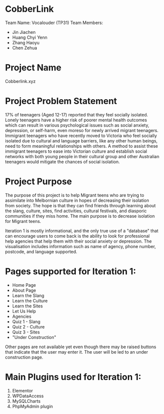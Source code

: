 # CobberLink
Team Name: Vocalouder (TP31)
Team Members: 
- Jin Jiachen
- Huang Chyi Yenn
- Zhang Haoyu
- Chen Zehua

# Project Name
Cobberlink.xyz 

# Project Problem Statement
17% of teenagers (Aged 12-17) reported that they feel socially isolated. Lonely teenagers have a higher risk of poorer mental health outcomes which can result in various psychological issues such as social anxiety, depression, or self-harm, even moreso for newly arrived migrant teenagers. Immigrant teenagers who have recently moved to Victoria who feel socially isolated due to cultural and language barriers, like any other human beings, need to form meaningful relationships with others. A method to assist these immigrant teenagers to ease into Victorian culture and establish social networks with both young people in their cultural group and other Australian teenagers would mitigate the chances of social isolation.

# Project Purpose 
The purpose of this project is to help Migrant teens who are trying to assimilate into Melbornian culture in hopes of decreasing their isolation from society. The hope is that they can find friends through learning about the slang, culture, sites, find activities, cultural festivals, and diasporic communities if they miss home. The main purpose is to decrease isolation for Migrant teens.

Iteration 1 is mostly informational, and the only true use of a "database" that can encourage users to come back is the ability to look for professional help agencies that help them with their social anxiety or depression. The visualisation includes information such as name of agency, phone number, postcode, and language supported.

# Pages supported for Iteration 1:
- Home Page
- About Page
- Learn the Slang
- Learn the Culture
- Learn the Sites
- Let Us Help
- Agencies
- Quiz 1 - Slang
- Quiz 2 - Culture
- Quiz 3 - Sites
- "Under Construction"

Other pages are not available yet even though there may be raised buttons that indicate that the user may enter it. The user will be led to an under construction page.

# Main Plugins used for Iteration 1:
1. Elementor
2. WPDataAccess
3. MySQLCharts
4. PhpMyAdmin plugin
